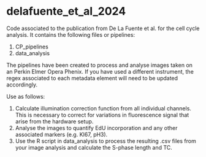 # delafuente_et_al_2024
Code associated to the publication from De La Fuente et al. for the cell cycle analysis.
It contains the following files or pipelines:
  1. CP_pipelines
  2. data_analysis

The pipelines have been created to process and analyse images taken on an Perkin Elmer Opera Phenix. If you have used a different instrument, the regex associated to each metadata element will need to be updated accordingly.

Use as follows:
1. Calculate illumination correction function from all individual channels. This is necessary to correct for variations in fluorescence signal that arise from the hardware setup.
2. Analyse the images to quantify EdU incorporation and any other associated markers (e.g. KI67, pH3).
3. Use the R script in data_analysis to process the resulting .csv files from your image analysis and calculate the S-phase length and TC.
